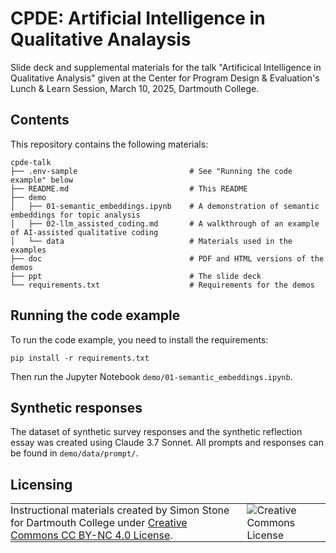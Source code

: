 # CPDE: Artificial Intelligence in Qualitative Analaysis

Slide deck and supplemental materials for the talk "Artificical Intelligence in Qualitative Analysis" given at the Center for Program Design & Evaluation's Lunch & Learn Session, March 10, 2025, Dartmouth College.


## Contents
This repository contains the following materials:

```
cpde-talk
├── .env-sample                         # See "Running the code example" below
├── README.md                           # This README
├── demo
│   ├── 01-semantic_embeddings.ipynb    # A demonstration of semantic embeddings for topic analysis
│   ├── 02-llm_assisted_coding.md       # A walkthrough of an example of AI-assisted qualitative coding
│   └── data                            # Materials used in the examples
├── doc                                 # PDF and HTML versions of the demos
├── ppt                                 # The slide deck
└── requirements.txt                    # Requirements for the demos
```

## Running the code example
To run the code example, you need to install the requirements:

```
pip install -r requirements.txt
```

Then run the Jupyter Notebook `demo/01-semantic_embeddings.ipynb`.


## Synthetic responses

The dataset of synthetic survey responses and the synthetic reflection essay was created using Claude 3.7 Sonnet. All prompts and responses can be found in `demo/data/prompt/`.

## Licensing

<table>
<tbody>
  <tr>
    <td style="padding:0px;border-width:0px;vertical-align:center">
    Instructional materials created by Simon Stone for Dartmouth College under <a href="https://creativecommons.org/licenses/by/4.0/">Creative Commons CC BY-NC 4.0 License</a>.
    </td>
    <td style="padding:0 0 0 1em;border-width:0px;vertical-align:center"><img alt="Creative Commons License" src="https://i.creativecommons.org/l/by/4.0/88x31.png"/></td>
  </tr>
</tbody>